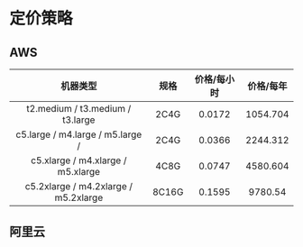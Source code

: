 # 定价策略

## AWS

|                 机器类型                 |   规格  | 价格/每小时 |   价格/每年  |
| :----------------------------------: | :---: | :----: | :------: |
|   t2.medium / t3.medium / t3.large   |  2C4G | 0.0172 | 1054.704 |
|   c5.large / m4.large / m5.large /   |  2C4G | 0.0366 | 2244.312 |
|   c5.xlarge / m4.xlarge / m5.xlarge  |  4C8G | 0.0747 | 4580.604 |
| c5.2xlarge / m4.2xlarge / m5.2xlarge | 8C16G | 0.1595 |  9780.54 |

## 阿里云
